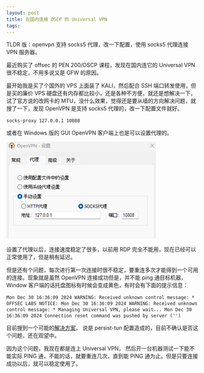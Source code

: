 ```yaml
---
layout: post
title: 在国内连接 OSCP 的 Universal VPN
tags:
---
```

TLDR 版：openvpn 支持 socks5 代理，改一下配置，使用 socks5 代理连接 VPN 服务器。

最近购买了 offsec 的 PEN 200/OSCP 课程，发现在国内连它的 Universal VPN 很不稳定，不用多说又是 GFW 的原因。

最开始我是买了个国外的 VPS 上面装了 KALI，然后配合 SSH 端口转发使用，但是买的廉价 VPS 硬盘还有内存都比较小，还是各种不方便，就还是想解决一下，试了官方说的改网卡的 MTU，没什么效果，觉得还是要从墙的方向解决问题，就搜了一下，发现 OpenVPN 是支持 socks5 代理的，改一下配置文件就好。

```
socks-proxy 127.0.0.1 10808
```

或者在 Windows 版的 GUI OpenVPN 客户端上也是可以设置代理的。

![](assets/images/Pasted%20image%2020241230180724.png)

设置了代理以后，连接速度稳定了很多，以前用 RDP 完全不能用，现在已经可以正常使用了，但是稍有延迟。

但是还有个问题，每次进行第一次连接时很不稳定，要重连多次才能得到一个可用的连接。现象就是虽然 OpenVPN 连接成功但是，并不能 ping 通目标机器，Window 客户端的话托盘图标有时候会变成黄色，有时会有下面的提示信息：

```
Mon Dec 30 16:36:09 2024 WARNING: Received unknown control message: * OFFSEC LABS NOTICE: Mon Dec 30 16:36:09 2024 WARNING: Received unknown control message: * Managing Universal VPN, please wait... Mon Dec 30 16:36:09 2024 Connection reset command was pushed by server ('')
```

目前搜到一个可能的[解决方案](https://www.hardwork.cn/html/archives/381.html)， 说是 persist-tun 配置造成的，目前不确认是否这个问题，还在观望中。

因为这个问题，我现在都是连上 Universal VPN， 然后开一台机器测试一下能不能实际 PING 通，不能的话，就要重连几次，直到能 PING 通为止。但是只要连接成功以后，就可以稳定使用了。